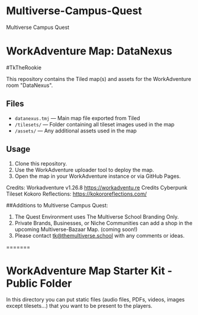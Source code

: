 
# Multiverse-Campus-Quest
Multiverse Campus Quest
# WorkAdventure Map: DataNexus
#TkTheRookie

This repository contains the Tiled map(s) and assets for the WorkAdventure room "DataNexus".

## Files

- `datanexus.tmj` — Main map file exported from Tiled
- `/tilesets/` — Folder containing all tileset images used in the map
- `/assets/` — Any additional assets used in the map

## Usage

1. Clone this repository.
2. Use the WorkAdventure uploader tool to deploy the map.
3. Open the map in your WorkAdventure instance or via GitHub Pages.


Credits: Workadventure v1.26.8 https://workadventu.re
Credits Cyberpunk Tileset Kokoro Reflections: https://kokororeflections.com/

##Additions to Multiverse Campus Quest:
1. The Quest Environment uses The Multiverse School Branding Only. 
2. Private Brands, Businesses, or Niche Communities can add a shop in the upcoming Multiverse-Bazaar Map. (coming soon!)
3. Please contact tk@themultiverse.school with any comments or ideas. 

=======
# WorkAdventure Map Starter Kit - Public Folder

In this directory you can put static files (audio files, PDFs, videos, images except tilesets...) that you want to be present to the players.
